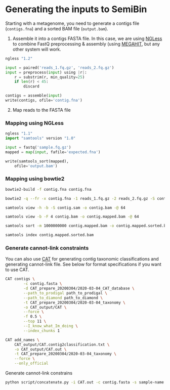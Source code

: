 # Generating the inputs to SemiBin

Starting with a metagenome, you need to generate a contigs file (`contigs.fna`)
and a sorted BAM file (`output.bam`).

1. Assemble it into a contigs FASTA file. In this case, we are using
   [NGLess](https://ngless.embl.de/) to combine FastQ preprocessing &amp;
   assembly (using
   [MEGAHIT](https://academic.oup.com/bioinformatics/article/31/10/1674/177884),
   but any other system will work.

```python
ngless "1.2"

input = paired('reads_1.fq.gz', 'reads_2.fq.gz')
input = preprocess(input) using |r|:
    r = substrim(r, min_quality=25)
    if len(r) < 45:
        discard

contigs = assemble(input)
write(contigs, ofile='contig.fna')
```

2. Map reads to the FASTA file

### Mapping using NGLess

```python
ngless "1.1"
import "samtools" version "1.0"

input = fastq('sample.fq.gz')
mapped = map(input, fafile='expected.fna')

write(samtools_sort(mapped),
    ofile='output.bam')
```

### Mapping using bowtie2

```bash
bowtie2-build -f contig.fna contig.fna

bowtie2 -q --fr -x contig.fna -1 reads_1.fq.gz -2 reads_2.fq.gz -S contig.sam -p 64

samtools view -h -b -S contig.sam -o contig.bam -@ 64

samtools view -b -F 4 contig.bam -o contig.mapped.bam -@ 64

samtools sort -m 1000000000 contig.mapped.bam -o contig.mapped.sorted.bam -@ 64

samtools index contig.mapped.sorted.bam
```

### Generate cannot-link constraints

You can also use [CAT](https://github.com/dutilh/CAT) for generating  contig taxonomic classifications and generating cannot-link file. See below for format
specifications if you want to use CAT.

```bash
CAT contigs \
        -c contig.fasta \
        -d CAT_prepare_20200304/2020-03-04_CAT_database \
        --path_to_prodigal path_to_prodigal \
        --path_to_diamond path_to_diamond \
        -t CAT_prepare_20200304/2020-03-04_taxonomy \
        -o CAT_output/CAT \
        --force \
        -f 0.5 \
        --top 11 \
        --I_know_what_Im_doing \
        --index_chunks 1

CAT add_names \
    CAT_output/CAT.contig2classification.txt \
    -o CAT_output/CAT.out \
    -t CAT_prepare_20200304/2020-03-04_taxonomy \
    --force \
    --only_official
```

Generate cannot-link constrains

```bash
python script/concatenate.py -i CAT.out -c contig.fasta -s sample-name -o output --CAT
```

